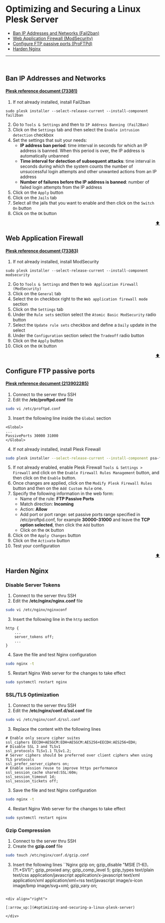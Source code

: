 # Optimizing and Securing a Linux Plesk Server

* [Ban IP Addresses and Networks (Fail2ban)](#ban-ip-addresses-and-networks)
* [Web Application Firewall (ModSecurity)](#web-application-firewall)
* [Configure FTP passive ports (ProFTPd)](#configure-ftp-passive-ports)
* [Harden Nginx](#harden-nginx)
---
<br>

## Ban IP Addresses and Networks
#### [Plesk reference document (73381)](https://docs.plesk.com/en-US/onyx/administrator-guide/server-administration/protection-against-brute-force-attacks-fail2ban.73381/)

1. If not already installed, install Fail2ban
```
sudo plesk installer --select-release-current --install-component fail2ban
```
2. Go to `Tools & Settings` and then to `IP Address Banning (Fail2Ban)`
3. Click on the `Settings` tab and then select the `Enable intrusion detection` checkbox
4. Set the settings that suit your needs:
   - __IP address ban period__: time interval in seconds for which an IP address is banned. When this period is over, the IP address is automatically unbanned
   - __Time interval for detection of subsequent attacks__: time interval in seconds during which the system counts the number of unsuccessful login attempts and other unwanted actions from an IP address
   - __Number of failures before the IP address is banned__: number of failed login attempts from the IP address
5. Click on the `Apply` button
6. Click on the `Jails` tab
7. Select all the jails that you want to enable and then click on the `Switch On` button
8. Click on the `OK` button

<div align="right">

[:arrow_up:](#optimizing-and-securing-a-linux-plesk-server)

</div>  

## Web Application Firewall
#### [Plesk reference document (73383)](https://docs.plesk.com/en-US/onyx/administrator-guide/server-administration/web-application-firewall-modsecurity.73383/)

1. If not already installed, install ModSecurity
```
sudo plesk installer --select-release-current --install-component modsecurity
```
2. Go to `Tools & Settings` and then to `Web Application Firewall (ModSecurity)`
3. Click on the `General` tab
4. Select the `On` checkbox right to the `Web application firewall mode` section
5. Click on the `Settings` tab
6. Under the `Rule sets` section select the `Atomic Basic ModSecurity` radio button
7. Select the `Update rule sets` checkbox and define a `Daily` update in the select
8. Under the `Configuration` section select the `Tradeoff` radio button
9. Click on the `Apply` button
10. Click on the `OK` button

<div align="right">

[:arrow_up:](#optimizing-and-securing-a-linux-plesk-server)

</div>  

## Configure FTP passive ports
#### [Plesk reference document (213902285)](https://support.plesk.com/hc/en-us/articles/213902285)

1. Connect to the server thru SSH
2. Edit the __/etc/proftpd.conf__ file
```bash
sudo vi /etc/proftpd.conf
```
3. Insert the following line inside the `Global` section
```
<Global>
...
PassivePorts 30000 31000
</Global>
```
4. If not already installed, install Plesk Firewall 
```bash
sudo plesk installer --select-release-current --install-component psa-firewall
```
5. If not already enabled, enable Plesk Firewall `Tools & Settings > Firewall` and click on the `Enable Firewall Rules Management` button, and then click on the `Enable` button.
6. Once changes are applied, click on the `Modify Plesk Firewall Rules` button and then on the `Add Custom Rule` one.
7. Specify the following information in the web form:
   - Name of the rule: __FTP Passive Ports__
   - Match direction: __Incoming__
   - Action: __Allow__
   - Add port or port range: set passive ports range specified in /etc/proftpd.conf, for example __30000-31000__ and leave the __TCP option selected__, then click the `Add` button
   - Click on the `OK` button
8. Click on the `Apply Changes` button
9. Click on the `Activate` button
10. Test your configuration

<div align="right">

[:arrow_up:](#optimizing-and-securing-a-linux-plesk-server)

</div>  

## Harden Nginx
### Disable Server Tokens
1. Connect to the server thru SSH
2. Edit the __/etc/nginx/nginx.conf__ file
```bash
sudo vi /etc/nginx/nginxconf
```
3. Insert the following line in the `http` section
```Nginx
http {
    ...
    server_tokens off;
    ...
}
```
4. Save the file and test Nginx configuration
```bash
sudo nginx -t
```
5. Restart Nginx Web server for the changes to take effect
```bash
sudo systemctl restart nginx
```

### SSL/TLS Optimization
1. Connect to the server thru SSH
2. Edit the __/etc/nginx/conf.d/ssl.conf__ file
```bash
sudo vi /etc/nginx/conf.d/ssl.conf
```
3. Replace the content with the following lines
```Nginx
# Enable only secure cipher suites
ssl_ciphers EECDH+AESGCM:EDH+AESGCM:AES256+EECDH:AES256+EDH;
# Disable SSL 3 and TLSv1
ssl_protocols TLSv1.1 TLSv1.2;
# Server ciphers should be preferred over client ciphers when using TLS protocols
ssl_prefer_server_ciphers on;
# Enable session reuse to improve https performance
ssl_session_cache shared:SSL:60m;
ssl_session_timeout 1d;
ssl_session_tickets off;
```
3. Save the file and test Nginx configuration
```bash
sudo nginx -t
```
4. Restart Nginx Web server for the changes to take effect
```bash
sudo systemctl restart nginx
```

### Gzip Compression
1. Connect to the server thru SSH
2. Create the __gzip.conf__ file
```bash
sudo touch /etc/nginx/conf.d/gzip.conf
```
3. Insert the following lines
``Nginx
gzip on;
gzip_disable "MSIE [1-6]\\.(?!.*SV1)";
gzip_proxied any;
gzip_comp_level 5;
gzip_types text/plain text/css application/javascript application/x-javascript text/xml application/xml application/xml+rss text/javascript image/x-icon image/bmp image/svg+xml;
gzip_vary on;
```

<div align="right">

[:arrow_up:](#optimizing-and-securing-a-linux-plesk-server)

</div>  

